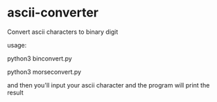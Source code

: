# ascii-converter
Convert ascii characters to binary digit 

usage:

python3 binconvert.py

python3 morseconvert.py

and then you'll input your ascii character
and the program will print the result
